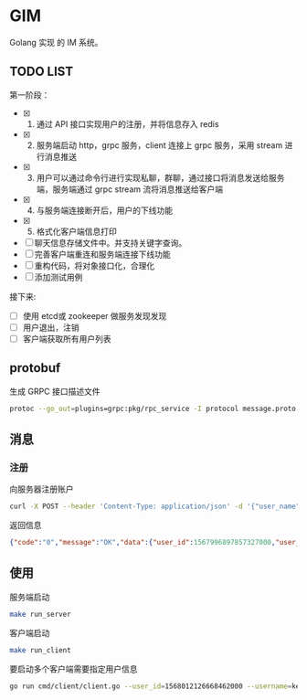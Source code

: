 # GIM

Golang 实现 的 IM 系统。

## TODO LIST

第一阶段：

- [x]  1. 通过 API 接口实现用户的注册，并将信息存入 redis
- [x]  2. 服务端启动 http，grpc 服务，client 连接上 grpc 服务，采用 stream 进行消息推送
- [x]  3. 用户可以通过命令行进行实现私聊，群聊，通过接口将消息发送给服务端，服务端通过 grpc stream 流将消息推送给客户端
- [x]  4. 与服务端连接断开后，用户的下线功能
- [x]  5. 格式化客户端信息打印
- [ ]  聊天信息存储文件中。并支持关键字查询。
- [ ]  完善客户端重连和服务端连接下线功能
- [ ]  重构代码，将对象接口化，合理化
- [ ]  添加测试用例

接下来:

- [ ]  使用 etcd或 zookeeper 做服务发现发现
- [ ]  用户退出，注销
- [ ]  客户端获取所有用户列表

## protobuf

生成 GRPC 接口描述文件

```bash
protoc --go_out=plugins=grpc:pkg/rpc_service -I protocol message.proto
```

## 消息

### 注册

向服务器注册账户

```bash
curl -X POST --header 'Content-Type: application/json' -d '{"user_name": "leon"}' http://localhost:8081/registerAccount
```

返回信息

```json
{"code":"0","message":"OK","data":{"user_id":1567996897857327000,"user_name":"baby"}}
```

## 使用

服务端启动

```bash
make run_server
```

客户端启动

```bash 
make run_client
```

要启动多个客户端需要指定用户信息

```bash
go run cmd/client/client.go --user_id=1568012126668462000 --username=kevin
```